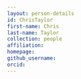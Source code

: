 ```yaml
---
layout: person-details
id: ChrisTaylor
first-name: Chris
last-name: Taylor
collection: people
affiliation:
homepage:
github_username:
orcid:
---
```

